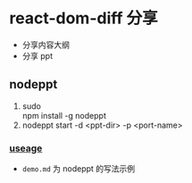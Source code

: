# react-dom-diff 分享

- 分享内容大纲
- 分享 ppt

## nodeppt

1. sudo 	
npm install -g nodeppt
2. nodeppt start -d \<ppt-dir\> -p \<port-name\>

### [useage](https://github.com/ksky521/nodePPT?spm=a2c4e.11153940.blogcont25742.3.768562c3yOgGQY)

- `demo.md` 为 nodeppt 的写法示例
